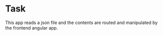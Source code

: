 # Task
This app reads a json file and the contents are routed and manipulated by the frontend angular app.
